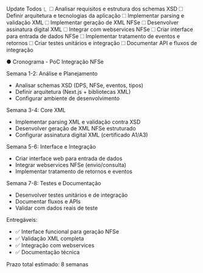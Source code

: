  Update Todos
  ⎿  ☐ Analisar requisitos e estrutura dos schemas XSD
     ☐ Definir arquitetura e tecnologias da aplicação
     ☐ Implementar parsing e validação XML
     ☐ Implementar geração de XML NFSe
     ☐ Desenvolver assinatura digital XML
     ☐ Integrar com webservices NFSe
     ☐ Criar interface para entrada de dados NFSe
     ☐ Implementar tratamento de eventos e retornos
     ☐ Criar testes unitários e integração
     ☐ Documentar API e fluxos de integração

● Cronograma - PoC Integração NFSe

  Semana 1-2: Análise e Planejamento

  - Analisar schemas XSD (DPS, NFSe, eventos, tipos)
  - Definir arquitetura (Next.js + bibliotecas XML)
  - Configurar ambiente de desenvolvimento

  Semana 3-4: Core XML

  - Implementar parsing XML e validação contra XSD
  - Desenvolver geração de XML NFSe estruturado
  - Configurar assinatura digital XML (certificado A1/A3)

  Semana 5-6: Interface e Integração

  - Criar interface web para entrada de dados
  - Integrar webservices NFSe (envio/consulta)
  - Implementar tratamento de retornos e eventos

  Semana 7-8: Testes e Documentação

  - Desenvolver testes unitários e de integração
  - Documentar fluxos e APIs
  - Validar com dados reais de teste

  Entregáveis:

  - ✅ Interface funcional para geração NFSe
  - ✅ Validação XML completa
  - ✅ Integração com webservices
  - ✅ Documentação técnica

  Prazo total estimado: 8 semanas